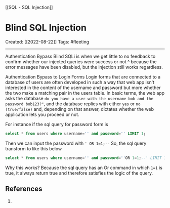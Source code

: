 [[SQL - SQL Injection]]

# Blind SQL Injection
Created:  [[2022-08-22]]
Tags: #fleeting 

---
Authentication Bypass
Blind SQLi is when we get little to no feedback to confirm whether our injected queries were success or not
^ because the error messages have been disabled, but the injection still works regardless.

Authentication Bypass to Login Forms
Login forms that are connected to a database of users are 
    often developed in such a way that web app isn't interested in the content of the username and password but more whether the two make a matching pair in the users table. 
In basic terms, the web app asks the database `do you have a user with the username bob and the password bob123?"`, and the database replies with either `yes` or `no` `(true/false)` and, depending on that answer, dictates whether the web application lets you proceed or not.

For instance
if the sql query for password form is 
```SQL
select * from users where username='' and password='' LIMIT 1;
```
Then we can input the password with `' OR 1=1;--`
So, the sql query transform to like this below
```SQL
select * from users where username='' and password=''OR 1=1;--' LIMIT 1;
```

Why this works?
Because the sql query has an Or command in which `1=1` is true, it always return true and therefore satisfies the logic of the query.













## References
1. 